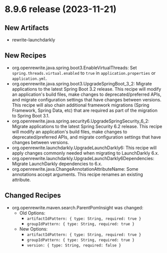 # 8.9.6 release (2023-11-21)

## New Artifacts
* rewrite-launchdarkly

## New Recipes

* org.openrewrite.java.spring.boot3.EnableVirtualThreads: Set `spring.threads.virtual.enabled` to `true` in `application.properties` or `application.yml`. 
* org.openrewrite.java.spring.boot3.UpgradeSpringBoot_3_2: Migrate applications to the latest Spring Boot 3.2 release. This recipe will modify an application's build files, make changes to deprecated/preferred APIs, and migrate configuration settings that have changes between versions. This recipe will also chain additional framework migrations (Spring Framework, Spring Data, etc) that are required as part of the migration to Spring Boot 3.1. 
* org.openrewrite.java.spring.security6.UpgradeSpringSecurity_6_2: Migrate applications to the latest Spring Security 6.2 release. This recipe will modify an application's build files, make changes to deprecated/preferred APIs, and migrate configuration settings that have changes between versions. 
* org.openrewrite.launchdarkly.UpgradeLaunchDarkly6: This recipe will apply changes commonly needed when migrating to LaunchDarkly 6.x.
* org.openrewrite.launchdarkly.UpgradeLaunchDarkly6Dependencies: Migrate LaunchDarkly dependencies to 6.x. 
* org.openrewrite.java.ChangeAnnotationAttributeName: Some annotations accept arguments. This recipe renames an existing attribute. 


## Changed Recipes

* org.openrewrite.maven.search.ParentPomInsight was changed:
  * Old Options:
    * `artifactIdPattern: { type: String, required: true }`
    * `groupIdPattern: { type: String, required: true }`
  * New Options:
    * `artifactIdPattern: { type: String, required: true }`
    * `groupIdPattern: { type: String, required: true }`
    * `version: { type: String, required: false }`